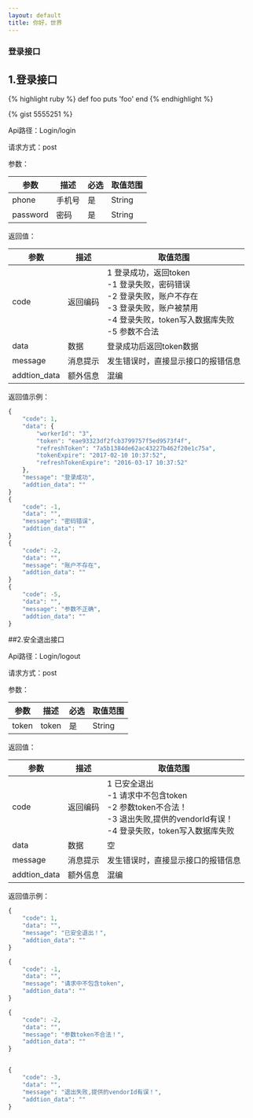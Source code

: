 ```yaml
---
layout: default
title: 你好，世界
---
```



### 登录接口

## 1.登录接口
{% highlight ruby %}
def foo
  puts 'foo'
end
{% endhighlight %}


{% gist 5555251 %}



Api路径：Login/login

请求方式：post

参数：

|参数 | 描述 |必选|取值范围|
| -------- | -------- |-------- |--------|
|phone    |手机号    |是    |String|
|password    |密码    |是    |String|

返回值：

| 参数 | 描述 |取值范围
| -------- | -------- |--------
|code    |返回编码        |  1 登录成功，返回token <br />-1 登录失败，密码错误<br />-2 登录失败，账户不存在<br />-3 登录失败，账户被禁用<br />-4 登录失败，token写入数据库失败<br />-5 参数不合法
|data|数据|登录成功后返回token数据|       
|message    |消息提示       |发生错误时，直接显示接口的报错信息
|addtion_data    |额外信息    |混编

返回值示例：
``` php
{
    "code": 1,
    "data": {
        "workerId": "3",
        "token": "eae93323df2fcb3799757f5ed9573f4f",
        "refreshToken": "7a5b1384de62ac43227b462f20e1c75a",
        "tokenExpire": "2017-02-10 10:37:52",
        "refreshTokenExpire": "2016-03-17 10:37:52"
    },
    "message": "登录成功",
    "addtion_data": ""
}
{
    "code": -1,
    "data": "",
    "message": "密码错误",
    "addtion_data": ""
}
{
    "code": -2,
    "data": "",
    "message": "账户不存在",
    "addtion_data": ""
}
{
    "code": -5,
    "data": "",
    "message": "参数不正确",
    "addtion_data": ""
}
```

##2.安全退出接口

Api路径：Login/logout

请求方式：post

参数：

|参数 | 描述 |必选|取值范围|
| -------- | -------- |-------- |--------|
|token|token    |是    |String|


返回值：

| 参数 | 描述 |取值范围
| -------- | -------- |--------
|code    |返回编码        |  1 已安全退出 <br />-1 请求中不包含token<br />-2 参数token不合法！<br />-3 退出失败,提供的vendorId有误！<br />-4 登录失败，token写入数据库失败
|data|数据|空|       
|message    |消息提示       |发生错误时，直接显示接口的报错信息
|addtion_data    |额外信息    |混编

返回值示例：
``` php
{
    "code": 1,
    "data": "",
    "message": "已安全退出！",
    "addtion_data": ""
}

{
    "code": -1,
    "data": "",
    "message": "请求中不包含token",
    "addtion_data": ""
}

{
    "code": -2,
    "data": "",
    "message": "参数token不合法！",
    "addtion_data": ""
}


{
    "code": -3,
    "data": "",
    "message": "退出失败,提供的vendorId有误！",
    "addtion_data": ""
}

```